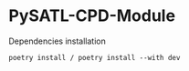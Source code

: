 # PySATL-CPD-Module

Dependencies installation
``` shell
poetry install / poetry install --with dev
```